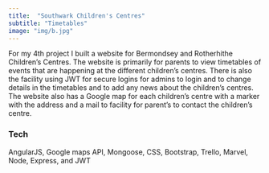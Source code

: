 ```yaml
---
title:  "Southwark Children's Centres"
subtitle: "Timetables"
image: "img/b.jpg"
---
```


For my 4th project I built a website for Bermondsey and Rotherhithe Children’s Centres. The website is primarily for parents to view timetables of events that are happening at the different children’s centres. There is also the facility using JWT for secure logins for admins to login and to change details in the timetables and to add any news about the children’s centres. The website also has a Google map for each children’s centre with a marker with the address and a mail to facility for parent’s to contact the children’s centre.

### Tech
AngularJS, Google maps API, Mongoose, CSS, Bootstrap, Trello, Marvel, Node, Express, and JWT


<a href="https://southwark-childrens-centres.herokuapp.com/#/"><i class="fa fa-external-link-square fa-3x" aria-hidden="true"></i></a>